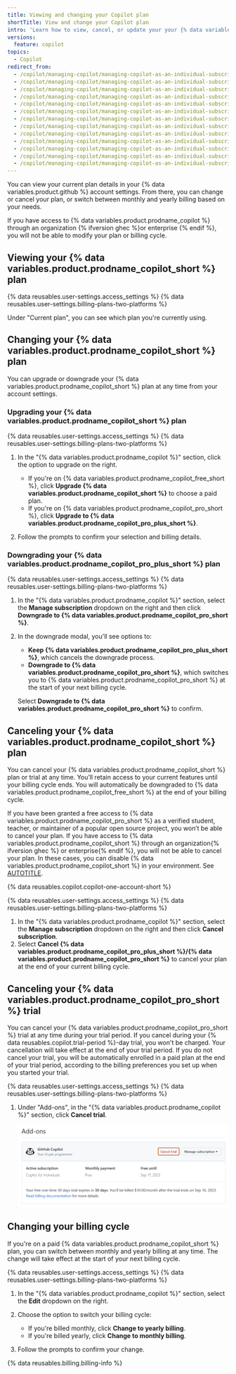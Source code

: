 ```yaml
---
title: Viewing and changing your Copilot plan
shortTitle: View and change your Copilot plan
intro: 'Learn how to view, cancel, or update your your {% data variables.product.prodname_copilot_short %} plan, and update your billing cycle.'
versions:
  feature: copilot
topics:
  - Copilot
redirect_from:
  - /copilot/managing-copilot/managing-copilot-as-an-individual-subscriber/modifying-your-copilot-subscription-as-an-individual-user
  - /copilot/managing-copilot/managing-copilot-as-an-individual-subscriber/managing-your-copilot-subscription/modifying-your-copilot-subscription-as-an-individual-user
  - /copilot/managing-copilot/managing-copilot-as-an-individual-subscriber/managing-your-github-copilot-pro-subscription/modifying-your-copilot-pro-subscription-as-an-individual-user
  - /copilot/managing-copilot/managing-copilot-as-an-individual-subscriber/managing-your-copilot-plan/modifying-your-copilot-pro-subscription-as-an-individual-user
  - /copilot/managing-copilot/managing-copilot-as-an-individual-subscriber/canceling-copilot-as-an-individual-user
  - /copilot/managing-copilot/managing-copilot-as-an-individual-subscriber/managing-your-copilot-subscription/canceling-copilot-as-an-individual-user
  - /copilot/managing-copilot/managing-copilot-as-an-individual-subscriber/managing-your-github-copilot-pro-subscription/canceling-copilot-pro-as-an-individual-user
  - /copilot/managing-copilot/managing-copilot-as-an-individual-subscriber/managing-your-copilot-plan/canceling-copilot-pro-as-an-individual-user
  - /copilot/managing-copilot/managing-copilot-as-an-individual-subscriber/managing-your-copilot-plan/canceling-your-copilot-pro-trial-as-an-individual-user
  - /copilot/managing-copilot/managing-copilot-as-an-individual-subscriber/canceling-your-copilot-trial-as-an-individual-user
  - /copilot/managing-copilot/managing-copilot-as-an-individual-subscriber/managing-your-copilot-subscription/canceling-your-copilot-trial-as-an-individual-user
  - /copilot/managing-copilot/managing-copilot-as-an-individual-subscriber/managing-your-github-copilot-pro-subscription/canceling-your-copilot-pro-trial-as-an-individual-user
  - /copilot/managing-copilot/managing-copilot-as-an-individual-subscriber/managing-your-copilot-plan/canceling-your-copilot-plan
---
```


You can view your current plan details in your {% data variables.product.github %} account settings. From there, you can change or cancel your plan, or switch between monthly and yearly billing based on your needs.

If you have access to {% data variables.product.prodname_copilot %} through an organization {% ifversion ghec %}or enterprise {% endif %}, you will not be able to modify your plan or billing cycle.

## Viewing your {% data variables.product.prodname_copilot_short %} plan

{% data reusables.user-settings.access_settings %}
{% data reusables.user-settings.billing-plans-two-platforms %}

Under "Current plan", you can see which plan you're currently using.

## Changing your {% data variables.product.prodname_copilot_short %} plan

You can upgrade or downgrade your {% data variables.product.prodname_copilot_short %} plan at any time from your account settings.

### Upgrading your {% data variables.product.prodname_copilot_short %} plan

{% data reusables.user-settings.access_settings %}
{% data reusables.user-settings.billing-plans-two-platforms %}

1. In the "{% data variables.product.prodname_copilot %}" section, click the option to upgrade on the right.

   * If you're on {% data variables.product.prodname_copilot_free_short %}, click **Upgrade {% data variables.product.prodname_copilot_short %}** to choose a paid plan.
   * If you're on {% data variables.product.prodname_copilot_pro_short %}, click **Upgrade to {% data variables.product.prodname_copilot_pro_plus_short %}**.

1. Follow the prompts to confirm your selection and billing details.

### Downgrading your {% data variables.product.prodname_copilot_pro_plus_short %} plan

{% data reusables.user-settings.access_settings %}
{% data reusables.user-settings.billing-plans-two-platforms %}

1. In the "{% data variables.product.prodname_copilot %}" section, select the **Manage subscription** dropdown on the right and then click **Downgrade to {% data variables.product.prodname_copilot_pro_short %}**.
1. In the downgrade modal, you'll see options to:

   * **Keep {% data variables.product.prodname_copilot_pro_plus_short %}**, which cancels the downgrade process.
   * **Downgrade to {% data variables.product.prodname_copilot_pro_short %}**, which switches you to {% data variables.product.prodname_copilot_pro_short %} at the start of your next billing cycle.

   Select **Downgrade to {% data variables.product.prodname_copilot_pro_short %}** to confirm.

## Canceling your {% data variables.product.prodname_copilot_short %} plan

You can cancel your {% data variables.product.prodname_copilot_short %} plan or trial at any time. You’ll retain access to your current features until your billing cycle ends. You will automatically be downgraded to {% data variables.product.prodname_copilot_free_short %} at the end of your billing cycle.

If you have been granted a free access to {% data variables.product.prodname_copilot_pro_short %} as a verified student, teacher, or maintainer of a popular open source project, you won’t be able to cancel your plan. If you have access to {% data variables.product.prodname_copilot_short %} through an organization{% ifversion ghec %} or enterprise{% endif %}, you will not be able to cancel your plan. In these cases, you can disable {% data variables.product.prodname_copilot_short %} in your environment. See [AUTOTITLE](/copilot/configuring-github-copilot/configuring-github-copilot-in-your-environment).

{% data reusables.copilot.copilot-one-account-short %}

{% data reusables.user-settings.access_settings %}
{% data reusables.user-settings.billing-plans-two-platforms %}

1. In the "{% data variables.product.prodname_copilot %}" section, select the **Manage subscription** dropdown on the right and then click **Cancel subscription**.
1. Select **Cancel {% data variables.product.prodname_copilot_pro_plus_short %}/{% data variables.product.prodname_copilot_pro_short %}** to cancel your plan at the end of your current billing cycle.

## Canceling your {% data variables.product.prodname_copilot_pro_short %} trial

You can cancel your {% data variables.product.prodname_copilot_pro_short %} trial at any time during your trial period. If you cancel during your {% data reusables.copilot.trial-period %}-day trial, you won't be charged. Your cancellation will take effect at the end of your trial period. If you do not cancel your trial, you will be automatically enrolled in a paid plan at the end of your trial period, according to the billing preferences you set up when you started your trial.

{% data reusables.user-settings.access_settings %}
{% data reusables.user-settings.billing-plans-two-platforms %}

1. Under "Add-ons", in the "{% data variables.product.prodname_copilot %}" section, click **Cancel trial**.

   ![Screenshot of the {% data variables.product.prodname_copilot %} section of the "Plans and usage" page. The "Cancel trial" option is highlighted in dark orange.](/assets/images/help/copilot/copilot-cancel-trial.png)

## Changing your billing cycle

If you're on a paid {% data variables.product.prodname_copilot_short %} plan, you can switch between monthly and yearly billing at any time. The change will take effect at the start of your next billing cycle.

{% data reusables.user-settings.access_settings %}
{% data reusables.user-settings.billing-plans-two-platforms %}

1. In the "{% data variables.product.prodname_copilot %}" section, select the **Edit** dropdown on the right.
1. Choose the option to switch your billing cycle:

   * If you're billed monthly, click **Change to yearly billing**.
   * If you're billed yearly, click **Change to monthly billing**.

1. Follow the prompts to confirm your change.

{% data reusables.billing.billing-info %}
